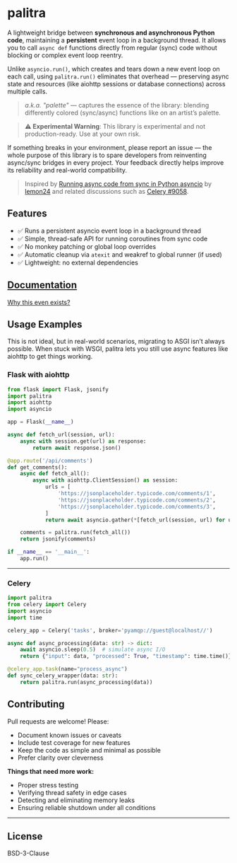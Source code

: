 # palitra

A lightweight bridge between **synchronous and asynchronous Python code**, maintaining a **persistent** event loop in a background thread. It allows you to call `async def` functions directly from regular (sync) code without blocking or complex event loop reentry.

Unlike `asyncio.run()`, which creates and tears down a new event loop on each call, using `palitra.run()` eliminates that overhead — preserving async state and resources (like aiohttp sessions or database connections) across multiple calls.

> _a.k.a. "palette"_ — captures the essence of the library: blending differently colored (sync/async) functions like on an artist’s palette.

> **⚠️ Experimental Warning**: This library is experimental and not production-ready. Use at your own risk. 

If something breaks in your environment, please report an issue — the whole purpose of this library is to spare developers from reinventing async/sync bridges in every project. Your feedback directly helps improve its reliability and real-world compatibility.

> Inspired by [Running async code from sync in Python asyncio](https://death.andgravity.com/asyncio-bridge) by [lemon24](https://github.com/lemon24) and related discussions such as [Celery #9058](https://github.com/celery/celery/discussions/9058).


## Features

- ✅ Runs a persistent asyncio event loop in a background thread
- ✅ Simple, thread-safe API for running coroutines from sync code
- ✅ No monkey patching or global loop overrides
- ✅ Automatic cleanup via `atexit` and weakref to global runner (if used)
- ✅ Lightweight: no external dependencies


## [Documentation](/docs/)

[Why this even exists?](/docs/faq.md)

## Usage Examples

This is not ideal, but in real-world scenarios, migrating to ASGI isn’t always possible.
When stuck with WSGI, palitra lets you still use async features like aiohttp to get things working.

### Flask with aiohttp

```python
from flask import Flask, jsonify
import palitra
import aiohttp
import asyncio

app = Flask(__name__)

async def fetch_url(session, url):
    async with session.get(url) as response:
        return await response.json()

@app.route('/api/comments')
def get_comments():
    async def fetch_all():
        async with aiohttp.ClientSession() as session:
            urls = [
                'https://jsonplaceholder.typicode.com/comments/1',
                'https://jsonplaceholder.typicode.com/comments/2',
                'https://jsonplaceholder.typicode.com/comments/3',
            ]
            return await asyncio.gather(*[fetch_url(session, url) for url in urls])

    comments = palitra.run(fetch_all())
    return jsonify(comments)

if __name__ == '__main__':
    app.run()
```

---

### Celery

```python
import palitra
from celery import Celery
import asyncio
import time

celery_app = Celery('tasks', broker='pyamqp://guest@localhost//')

async def async_processing(data: str) -> dict:
    await asyncio.sleep(0.5)  # simulate async I/O
    return {"input": data, "processed": True, "timestamp": time.time()}

@celery_app.task(name="process_async")
def sync_celery_wrapper(data: str):
    return palitra.run(async_processing(data))
```


## Contributing

Pull requests are welcome! Please:

- Document known issues or caveats
- Include test coverage for new features
- Keep the code as simple and minimal as possible
- Prefer clarity over cleverness

**Things that need more work:**

- Proper stress testing
- Verifying thread safety in edge cases
- Detecting and eliminating memory leaks
- Ensuring reliable shutdown under all conditions

---

## License

BSD-3-Clause

